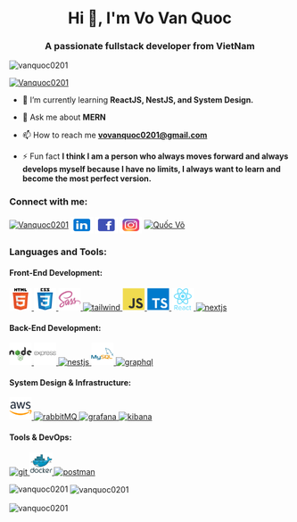 <h1 align="center">Hi 👋, I'm Vo Van Quoc</h1>
<h3 align="center">A passionate fullstack developer from VietNam</h3>

<p align="left"> <img src="https://komarev.com/ghpvc/?username=vanquoc0201&label=Profile%20views&color=0e75b6&style=flat" alt="vanquoc0201" /> </p>

<p align="left"> <a href="https://github.com/ryo-ma/github-profile-trophy"><img src="data:image/png;base64,iVBORw0KGgoAAAANSUhEUgAAAMwA…+Hu9S8AA+tuVSd7K/4R8pmphRT60QIAAAAABJRU5ErkJggg==" alt="Vanquoc0201" /></a> </p>

- 🌱 I’m currently learning **ReactJS, NestJS, and System Design.**

- 💬 Ask me about **MERN**

- 📫 How to reach me **vovanquoc0201@gmail.com**

- ⚡ Fun fact **I think I am a person who always moves forward and always develops myself because I have no limits, I always want to learn and become the most perfect version.**

<h3 align="left">Connect with me:</h3>
<p align="left">
<a href="https://dev.to/Vanquoc0201" target="blank"><img align="center" src="https://raw.githubusercontent.com/rahuldkjain/github-profile-readme-generator/master/src/images/icons/Social/devto.svg" alt="Vanquoc0201" height="30" width="40" /></a>
<a href="https://linkedin.com/in/văn-quốc-võ-ab381834b" target="blank"><img align="center" src="https://github.com/vulebaolong/vulebaolong/raw/main/asset/linkedin.svg" alt="văn-quốc-võ-ab381834b" height="30" width="40" /></a>
<a href="https://fb.com/quoc.vovan.9847" target="blank"><img align="center" src="https://github.com/vulebaolong/vulebaolong/raw/main/asset/facebook.svg" alt="Võ Văn Quốc" height="30" width="40" /></a>
<a href="https://instagram.com/vanquoc.06" target="blank"><img align="center" src="https://github.com/vulebaolong/vulebaolong/raw/main/asset/instagram.svg" alt="vanquoc06" height="30" width="40" /></a>
<a href="https://www.leetcode.com/u/vanquoc06/" target="blank"><img align="center" src="https://raw.githubusercontent.com/rahuldkjain/github-profile-readme-generator/master/src/images/icons/Social/leet-code.svg" alt="Quốc Võ" height="30" width="40" /></a>
</p>

<h3 align="left">Languages and Tools:</h3>

<h4>Front-End Development:</h4>
<p align="left">
    <a href="https://www.w3.org/html/" target="_blank" rel="noreferrer"> <img src="https://raw.githubusercontent.com/devicons/devicon/master/icons/html5/html5-original-wordmark.svg" alt="html5" width="40" height="40"/> </a>
    <a href="https://www.w3schools.com/css/" target="_blank" rel="noreferrer"> <img src="https://raw.githubusercontent.com/devicons/devicon/master/icons/css3/css3-original-wordmark.svg" alt="css3" width="40" height="40"/> </a>
    <a href="https://sass-lang.com" target="_blank" rel="noreferrer"> <img src="https://raw.githubusercontent.com/devicons/devicon/master/icons/sass/sass-original.svg" alt="sass" width="40" height="40"/> </a>
    <a href="https://tailwindcss.com/" target="_blank" rel="noreferrer"> <img src="https://www.vectorlogo.zone/logos/tailwindcss/tailwindcss-icon.svg" alt="tailwind" width="40" height="40"/> </a>
    <a href="https://developer.mozilla.org/en-US/docs/Web/JavaScript" target="_blank" rel="noreferrer"> <img src="https://raw.githubusercontent.com/devicons/devicon/master/icons/javascript/javascript-original.svg" alt="javascript" width="40" height="40"/> </a>
    <a href="https://www.typescriptlang.org/" target="_blank" rel="noreferrer"> <img src="https://raw.githubusercontent.com/devicons/devicon/master/icons/typescript/typescript-original.svg" alt="typescript" width="40" height="40"/> </a>
    <a href="https://reactjs.org/" target="_blank" rel="noreferrer"> <img src="https://raw.githubusercontent.com/devicons/devicon/master/icons/react/react-original-wordmark.svg" alt="react" width="40" height="40"/> </a>
    <a href="https://nextjs.org/" target="_blank" rel="noreferrer"> <img src="https://cdn.worldvectorlogo.com/logos/nextjs-2.svg" alt="nextjs" width="40" height="40"/> </a>
</p>

<h4>Back-End Development:</h4>
<p align="left">
    <a href="https://nodejs.org" target="_blank" rel="noreferrer"> <img src="https://raw.githubusercontent.com/devicons/devicon/master/icons/nodejs/nodejs-original-wordmark.svg" alt="nodejs" width="40" height="40"/> </a>
    <a href="https://expressjs.com" target="_blank" rel="noreferrer"> <img src="https://raw.githubusercontent.com/devicons/devicon/master/icons/express/express-original-wordmark.svg" alt="express" width="40" height="40"/> </a>
    <a href="https://nestjs.com/" target="_blank" rel="noreferrer"> <img src="https://nestjs.com/logo-small-gradient.d792062c.svg" alt="nestjs" width="40" height="40"/> </a>
    <a href="https://www.mysql.com/" target="_blank" rel="noreferrer"> <img src="https://raw.githubusercontent.com/devicons/devicon/master/icons/mysql/mysql-original-wordmark.svg" alt="mysql" width="40" height="40"/> </a>
    <a href="https://graphql.org" target="_blank" rel="noreferrer"> <img src="https://www.vectorlogo.zone/logos/graphql/graphql-icon.svg" alt="graphql" width="40" height="40"/> </a>
</p>

<h4>System Design & Infrastructure:</h4>
<p align="left">
    <a href="https://aws.amazon.com" target="_blank" rel="noreferrer"> <img src="https://raw.githubusercontent.com/devicons/devicon/master/icons/amazonwebservices/amazonwebservices-original-wordmark.svg" alt="aws" width="40" height="40"/> </a>
    <a href="https://www.rabbitmq.com" target="_blank" rel="noreferrer"> <img src="https://www.vectorlogo.zone/logos/rabbitmq/rabbitmq-icon.svg" alt="rabbitMQ" width="40" height="40"/> </a>
    <a href="https://grafana.com" target="_blank" rel="noreferrer"> <img src="https://www.vectorlogo.zone/logos/grafana/grafana-icon.svg" alt="grafana" width="40" height="40"/> </a>
    <a href="https://www.elastic.co/kibana" target="_blank" rel="noreferrer"> <img src="https://www.vectorlogo.zone/logos/elasticco_kibana/elasticco_kibana-icon.svg" alt="kibana" width="40" height="40"/> </a>
</p>

<h4>Tools & DevOps:</h4>
<p align="left">
    <a href="https://git-scm.com/" target="_blank" rel="noreferrer"> <img src="https://www.vectorlogo.zone/logos/git-scm/git-scm-icon.svg" alt="git" width="40" height="40"/> </a>
    <a href="https://www.docker.com/" target="_blank" rel="noreferrer"> <img src="https://raw.githubusercontent.com/devicons/devicon/master/icons/docker/docker-original-wordmark.svg" alt="docker" width="40" height="40"/> </a>
    <a href="https://postman.com" target="_blank" rel="noreferrer"> <img src="https://www.vectorlogo.zone/logos/getpostman/getpostman-icon.svg" alt="postman" width="40" height="40"/> </a>
</p>

<p><img align="left" src="https://github-readme-stats.vercel.app/api/top-langs?username=vanquoc0201&show_icons=true&locale=en&layout=compact" alt="vanquoc0201" /></p>

<p>&nbsp;<img align="center" src="https://github-readme-stats.vercel.app/api?username=vanquoc0201&show_icons=true&locale=en" alt="vanquoc0201" /></p>

<p><img align="center" src="https://github-readme-streak-stats.herokuapp.com/?user=vanquoc0201&" alt="vanquoc0201" /></p>
